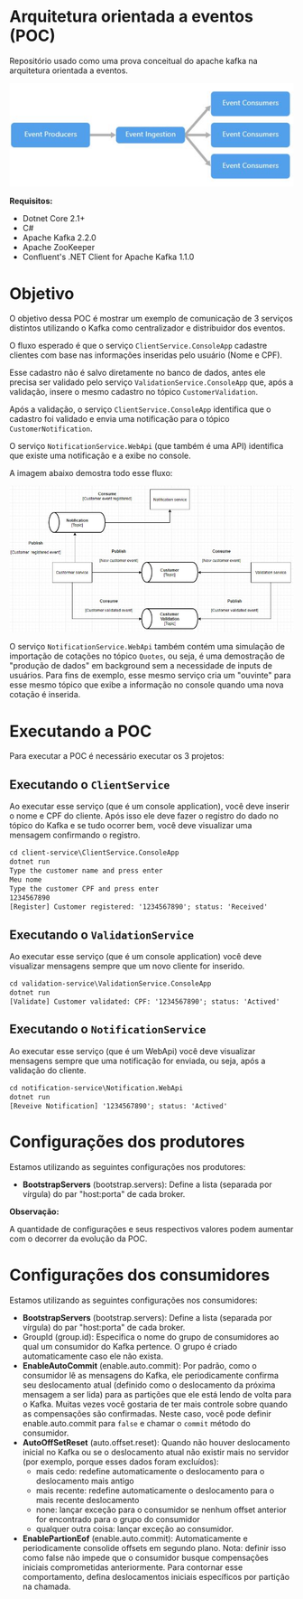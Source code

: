 # Arquitetura orientada a eventos (POC)

Repositório usado como uma prova conceitual do apache kafka na arquitetura orientada a eventos.

![event-flow](assets/event-flow.JPG)

**Requisitos:**

* Dotnet Core 2.1+
* C#
* Apache Kafka 2.2.0
* Apache ZooKeeper
* Confluent's .NET Client for Apache Kafka 1.1.0

# Objetivo

O objetivo dessa POC é mostrar um exemplo de comunicação de 3 serviços distintos utilizando o Kafka como centralizador e distribuidor dos eventos.

O fluxo esperado é que o serviço `ClientService.ConsoleApp` cadastre clientes com base nas informações inseridas pelo usuário (Nome e CPF). 

Esse cadastro não é salvo diretamente no banco de dados, antes ele precisa ser validado pelo serviço `ValidationService.ConsoleApp` que, após a validação, insere o mesmo cadastro no tópico `CustomerValidation`. 

Após a validação, o serviço `ClientService.ConsoleApp` identifica que o cadastro foi validado e envia uma notificação para o tópico `CustomerNotification`. 

O serviço `NotificationService.WebApi` (que também é uma API) identifica que existe uma notificação e a exibe no console.

A imagem abaixo demostra todo esse fluxo:

![event-flow](assets/projeto.JPG)

O serviço `NotificationService.WebApi` também contém uma simulação de importação de cotações no tópico `Quotes`, ou seja, é uma demostração de "produção de dados" em background sem a necessidade de inputs de usuários. Para fins de exemplo, esse mesmo serviço cria um "ouvinte" para esse mesmo tópico que exibe a informação no console quando uma nova cotação é inserida.

# Executando a POC

Para executar a POC é necessário executar os 3 projetos:

## Executando o `ClientService`

Ao executar esse serviço (que é um console application), você deve inserir o nome e CPF do cliente. Após isso ele deve fazer o registro do dado no tópico do Kafka e se tudo ocorrer bem, você deve visualizar uma mensagem confirmando o registro.

```
cd client-service\ClientService.ConsoleApp
dotnet run
Type the customer name and press enter
Meu nome
Type the customer CPF and press enter
1234567890
[Register] Customer registered: '1234567890'; status: 'Received'
```

## Executando o `ValidationService`

Ao executar esse serviço (que é um console application) você deve visualizar  mensagens sempre que um novo cliente for inserido.

```
cd validation-service\ValidationService.ConsoleApp
dotnet run
[Validate] Customer validated: CPF: '1234567890'; status: 'Actived'
```

## Executando o `NotificationService`

Ao executar esse serviço (que é um WebApi) você deve visualizar mensagens sempre que uma notificação for enviada, ou seja, após a validação do cliente.

```
cd notification-service\Notification.WebApi
dotnet run
[Reveive Notification] '1234567890'; status: 'Actived'
```

# Configurações dos produtores

Estamos utilizando as seguintes configurações nos produtores:

* **BootstrapServers** (bootstrap.servers): Define a lista (separada por vírgula) do par "host:porta" de cada broker.

**Observação:**

 A quantidade de configurações e seus respectivos valores podem aumentar com o decorrer da evolução da POC.

# Configurações dos consumidores

Estamos utilizando as seguintes configurações nos consumidores:

* **BootstrapServers** (bootstrap.servers): Define a lista (separada por vírgula) do par "host:porta" de cada broker.
* GroupId (group.id): Especifica o nome do grupo de consumidores ao qual um consumidor do Kafka pertence. O grupo é criado automaticamente caso ele não exista.
* **EnableAutoCommit** (enable.auto.commit): Por padrão, como o consumidor lê as mensagens do Kafka, ele periodicamente confirma seu deslocamento atual (definido como o deslocamento da próxima mensagem a ser lida) para as partições que ele está lendo de volta para o Kafka. Muitas vezes você gostaria de ter mais controle sobre quando as compensações são confirmadas. Neste caso, você pode definir enable.auto.commit para `false` e chamar o `commit` método do consumidor.
* **AutoOffSetReset** (auto.offset.reset): Quando não houver deslocamento inicial no Kafka ou se o deslocamento atual não existir mais no servidor (por exemplo, porque esses dados foram excluídos):
    * mais cedo: redefine automaticamente o deslocamento para o deslocamento mais antigo
    * mais recente: redefine automaticamente o deslocamento para o mais recente deslocamento
    * none: lançar exceção para o consumidor se nenhum offset anterior for encontrado para o grupo do consumidor
    * qualquer outra coisa: lançar exceção ao consumidor.
* **EnablePartionEof** (enable.auto.commit): Automaticamente e periodicamente consolide offsets em segundo plano. Nota: definir isso como false não impede que o consumidor busque compensações iniciais comprometidas anteriormente. Para contornar esse comportamento, defina deslocamentos iniciais específicos por partição na chamada.